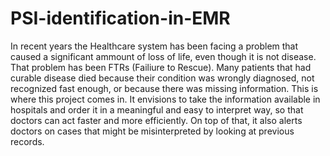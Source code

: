# PSI-identification-in-EMR
In recent years the Healthcare system has been facing a problem that caused a significant ammount of loss of life, even though it is not  disease. That problem has been FTRs  (Failiure to Rescue). Many patients that had curable disease died because their condition was wrongly diagnosed, not recognized fast enough, or because there was missing information. This is where this project comes in. It envisions to take the information available in hospitals and order it in a meaningful and easy to interpret way, so that doctors can act faster and more efficiently. On top of that, it also alerts doctors on cases that might be misinterpreted by looking at previous records.
